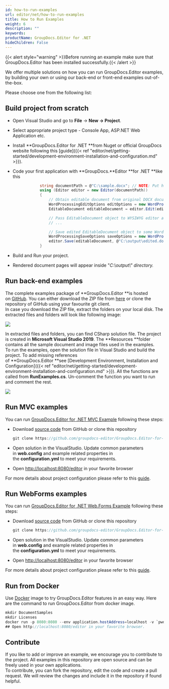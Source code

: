 ```yaml
---
id: how-to-run-examples
url: editor/net/how-to-run-examples
title: How to Run Examples
weight: 6
description: ""
keywords: 
productName: GroupDocs.Editor for .NET
hideChildren: False
---
```

{{< alert style="warning" >}}Before running an example make sure that GroupDocs.Editor has been installed successfully.{{< /alert >}}

We offer multiple solutions on how you can run GroupDocs.Editor examples, by building your own or using our back-end or front-end examples out-of-the-box.

Please choose one from the following list:


## Build project from scratch

*   Open Visual Studio and go to **File** -> **New **\->** Project**.
*   Select appropriate project type - Console App, ASP.NET Web Application etc.
*   Install **GroupDocs.Editor for .NET **from Nuget or official GroupDocs website following this [guide]({{< ref "editor/net/getting-started/development-environment-installation-and-configuration.md" >}}).
*   Code your first application with **GroupDocs.**Editor **for .NET **like this
    
    ```csharp
     			string documentPath = @"C:\sample.docx"; // NOTE: Put here actual path for your document
                using (Editor editor = new Editor(documentPath))
                {
                    // Obtain editable document from original DOCX document
                    WordProcessingEditOptions editOptions = new WordProcessingEditOptions();
                    EditableDocument editableDocument = editor.Edit(editOptions);
    
                    // Pass EditableDocument object to WYSIWYG editor and edit there...
                    // ...
    
                    // Save edited EditableDocument object to some WordProcessing format - DOC for example
                    WordProcessingSaveOptions saveOptions = new WordProcessingSaveOptions(Formats.WordProcessingFormats.Docx);
                    editor.Save(editableDocument, @"C:\output\edited.docx", saveOptions);
                }
    ```
    
*   Build and Run your project. 
*   Rendered document pages will appear inside "*C:\\output\\" *directory*.*

## Run back-end examples

The complete examples package of **GroupDocs.Editor **is hosted on [GitHub](https://github.com/groupdocs-editor/GroupDocs.Editor-for-.NET). You can either download the ZIP file from [here](https://github.com/groupdocs-editor/GroupDocs.Editor-for-.NET/archive/master.zip) or clone the repository of GitHub using your favourite git client.  
In case you download the ZIP file, extract the folders on your local disk. The extracted files and folders will look like following image:

![](editor/net/images/how-to-run-examples.png)

In extracted files and folders, you can find CSharp solution file. The project is created in **Microsoft Visual Studio 2019**. The **Resources **folder contains all the sample document and image files used in the examples.  
To run the examples, open the solution file in Visual Studio and build the project. To add missing references of **GroupDocs.Editor **see [Development Environment, Installation and Configuration]({{< ref "editor/net/getting-started/development-environment-installation-and-configuration.md" >}}). All the functions are called from **RunExamples.cs**.
Un-comment the function you want to run and comment the rest.

![](editor/net/images/how-to-run-examples_1.png)

## Run MVC examples

You can run [GroupDocs.Editor for .NET MVC Example](https://github.com/groupdocs-editor/GroupDocs.Editor-for-.NET-MVC) following these steps:

*   Download [source code](https://github.com/groupdocs-editor/GroupDocs.Editor-for-.NET-MVC/archive/master.zip) from GitHub or clone this repository
    
    ```csharp
    git clone https://github.com/groupdocs-editor/GroupDocs.Editor-for-.NET-MVC
    ```
    
*   Open solution in the VisualStudio. Update common parameters in **web.config** and example related properties in the **configuration.yml** to meet your requirements.
*   Open [http://localhost:8080/editor](http://localhost:8080/editor) in your favorite browser

For more details about project configuration please refer to this [guide](https://github.com/groupdocs-editor/GroupDocs.Editor-for-.NET-MVC#configuration).

## Run WebForms examples

You can run [GroupDocs.Editor for .NET Web.Forms Example](https://github.com/groupdocs-editor/GroupDocs.Editor-for-.NET-WebForms) following these steps:

*   Download [source code](https://github.com/groupdocs-editor/GroupDocs.Editor-for-.NET-WebForms/archive/master.zip) from GitHub or clone this repository
    
    ```csharp
    git clone https://github.com/groupdocs-editor/GroupDocs.Editor-for-.NET-WebForms
    ```
    
*   Open solution in the VisualStudio. Update common parameters in **web.config** and example related properties in the **configuration.yml** to meet your requirements.
*   Open [http://localhost:8080/editor](http://localhost:8080/editor) in your favorite browser

For more details about project configuration please refer to this [guide](https://github.com/groupdocs-editor/GroupDocs.Editor-for-.NET-WebForms#configuration).

## Run from Docker

Use [Docker](https://www.docker.com/) image to try GroupDocs.Editor features in an easy way. Here are the command to run GroupDocs.Editor from docker image.

```csharp
mkdir DocumentSamples
mkdir Licenses
docker run -p 8080:8080 --env application.hostAddress=localhost -v `pwd`/DocumentSamples:/home/groupdocs/app/DocumentSamples -v `pwd`/Licenses:/home/groupdocs/app/Licenses groupdocs/Editor
## Open http://localhost:8080/editor in your favorite browser.
```

## Contribute

If you like to add or improve an example, we encourage you to contribute to the project. All examples in this repository are open source and can be freely used in your own applications.  
To contribute, you can fork the repository, edit the code and create a pull request. We will review the changes and include it in the repository if found helpful.
